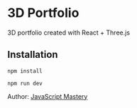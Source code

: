 # 3D Portfolio

3D portfolio created with React + Three.js

## Installation

```npm install```

```npm run dev```


Author: [JavaScript Mastery](https://www.youtube.com/watch?v=0fYi8SGA20k&list=WL)
